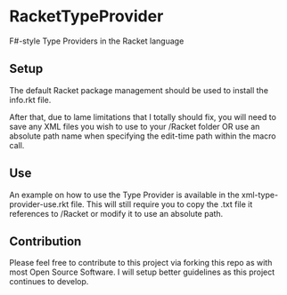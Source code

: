 # RacketTypeProvider
F#-style Type Providers in the Racket language

## Setup
The default Racket package management should be used to
install the info.rkt file.

After that, due to lame limitations that I totally should
fix, you will need to save any XML files you wish to use
to your /Racket folder OR use an absolute path name when
specifying the edit-time path within the macro call.

## Use
An example on how to use the Type Provider is available
in the xml-type-provider-use.rkt file. This will still
require you to copy the .txt file it references to /Racket
or modify it to use an absolute path.

## Contribution
Please feel free to contribute to this project via forking
this repo as with most Open Source Software. I will setup
better guidelines as this project continues to develop.
